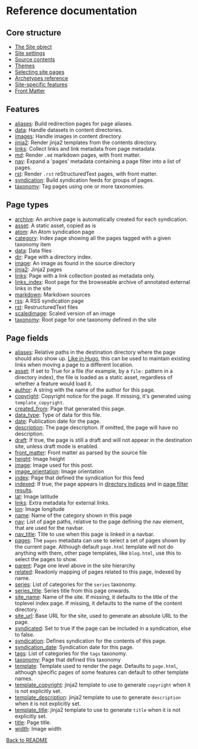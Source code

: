# Reference documentation

## Core structure

* [The Site object](site.md)
* [Site settings](settings.md)
* [Source contents](contents.md)
* [Themes](theme.md)
* [Selecting site pages](page-filter.md)
* [Archetypes reference](archetypes.md)
* [Site-specific features](feature.md)
* [Front Matter](front-matter.md)

## Features

* [aliases](features/aliases.md): Build redirection pages for page aliases.
* [data](features/data.md): Handle datasets in content directories.
* [images](features/images.md): Handle images in content directory.
* [jinja2](features/jinja2.md): Render jinja2 templates from the contents directory.
* [links](features/links.md): Collect links and link metadata from page metadata.
* [md](features/md.md): Render ``.md`` markdown pages, with front matter.
* [nav](features/nav.md): Expand a 'pages' metadata containing a page filter into a list of pages.
* [rst](features/rst.md): Render ``.rst`` reStructuredText pages, with front matter.
* [syndication](features/syndication.md): Build syndication feeds for groups of pages.
* [taxonomy](features/taxonomy.md): Tag pages using one or more taxonomies.

## Page types

* [archive](pages/archive.md): An archive page is automatically created for each syndication.
* [asset](pages/asset.md): A static asset, copied as is
* [atom](pages/atom.md): An Atom syndication page
* [category](pages/category.md): Index page showing all the pages tagged with a given taxonomy item
* [data](pages/data.md): Data files
* [dir](pages/dir.md): Page with a directory index.
* [image](pages/image.md): An image as found in the source directory
* [jinja2](pages/jinja2.md): Jinja2 pages
* [links](pages/links.md): Page with a link collection posted as metadata only.
* [links_index](pages/links_index.md): Root page for the browseable archive of annotated external links in the
site
* [markdown](pages/markdown.md): Markdown sources
* [rss](pages/rss.md): A RSS syndication page
* [rst](pages/rst.md): RestructuredText files
* [scaledimage](pages/scaledimage.md): Scaled version of an image
* [taxonomy](pages/taxonomy.md): Root page for one taxonomy defined in the site

## Page fields

* [aliases](fields/aliases.md): Relative paths in the destination directory where the page should also show up.
[Like in Hugo](https://gohugo.io/extras/aliases/), this can be used to maintain
existing links when moving a page to a different location.
* [asset](fields/asset.md): If set to True for a file (for example, by a `file:` pattern in a directory
index), the file is loaded as a static asset, regardless of whether a feature
would load it.
* [author](fields/author.md): A string with the name of the author for this page.
* [copyright](fields/copyright.md): Copyright notice for the page. If missing, it's generated using
`template_copyright`.
* [created_from](fields/created_from.md): Page that generated this page.
* [data_type](fields/data_type.md): Type of data for this file.
* [date](fields/date.md): Publication date for the page.
* [description](fields/description.md): The page description. If omitted, the page will have no description.
* [draft](fields/draft.md): If true, the page is still a draft and will not appear in the destination site,
unless draft mode is enabled.
* [front_matter](fields/front_matter.md): Front matter as parsed by the source file
* [height](fields/height.md): Image height
* [image](fields/image.md): Image used for this post.
* [image_orientation](fields/image_orientation.md): Image orientation
* [index](fields/index.md): Page that defined the syndication for this feed
* [indexed](fields/indexed.md): If true, the page appears in [directory indices](dir.md) and in
[page filter results](page_filter.md).
* [lat](fields/lat.md): Image latitude
* [links](fields/links.md): Extra metadata for external links.
* [lon](fields/lon.md): Image longitude
* [name](fields/name.md): Name of the category shown in this page
* [nav](fields/nav.md): List of page paths, relative to the page defining the nav element, that
are used for the navbar.
* [nav_title](fields/nav_title.md): Title to use when this page is linked in a navbar.
* [pages](fields/pages.md): The `pages` metadata can use to select a set of pages shown by the current
page. Although default `page.html` template will not do anything with them,
other page templates, like `blog.html`, use this to select the pages to show.
* [parent](fields/parent.md): Page one level above in the site hierarchy
* [related](fields/related.md): Readonly mapping of pages related to this page, indexed by name.
* [series](fields/series.md): List of categories for the `series` taxonomy.
* [series_title](fields/series_title.md): Series title from this page onwards.
* [site_name](fields/site_name.md): Name of the site. If missing, it defaults to the title of the toplevel index
page. If missing, it defaults to the name of the content directory.
* [site_url](fields/site_url.md): Base URL for the site, used to generate an absolute URL to the page.
* [syndicated](fields/syndicated.md): Set to true if the page can be included in a syndication, else to false.
* [syndication](fields/syndication.md): Defines syndication for the contents of this page.
* [syndication_date](fields/syndication_date.md): Syndication date for this page.
* [tags](fields/tags.md): List of categories for the `tags` taxonomy.
* [taxonomy](fields/taxonomy.md): Page that defined this taxonomy
* [template](fields/template.md): Template used to render the page. Defaults to `page.html`, although specific
pages of some features can default to other template names.
* [template_copyright](fields/template_copyright.md): jinja2 template to use to generate `copyright` when it is not explicitly set.
* [template_description](fields/template_description.md): jinja2 template to use to generate `description` when it is not
explicitly set.
* [template_title](fields/template_title.md): jinja2 template to use to generate `title` when it is not explicitly set.
* [title](fields/title.md): Page title.
* [width](fields/width.md): Image width

[Back to README](../../README.md)
